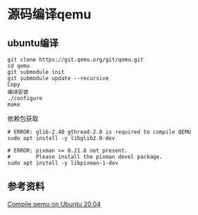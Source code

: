 # 源码编译qemu

## ubuntu编译

```
git clone https://git.qemu.org/git/qemu.git
cd qemu
git submodule init
git submodule update --recursive
Copy
编译安装
./configure
make
```

依赖包获取
```
# ERROR: glib-2.48 gthread-2.0 is required to compile QEMU
sudo apt install -y libglib2.0-dev

# ERROR: pixman >= 0.21.8 not present.
#        Please install the pixman devel package.
sudo apt install -y libpixman-1-dev
```

## 参考资料

[Compile qemu on Ubuntu 20.04](https://bevisy.github.io/p/compile-qemu-on-ubuntu-20.04/)
